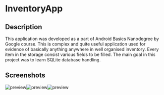 # InventoryApp
## Description
This application was developed as a part of Android Basics Nanodegree by Google course.
This is complex and quite useful application used for evidence of basically anything anywhere in well organised inventory. 
Every item in the storage consist various fields to be filled. 
The main goal in this project was to learn SQLite database handling. 
## Screenshots
![preview](../master/Screenshot_1566854764.png "InventoryApp")![preview](../master/Screenshot_1566854822.png "InventoryApp")![preview](../master/Screenshot_1566854928.png "InventoryApp")
